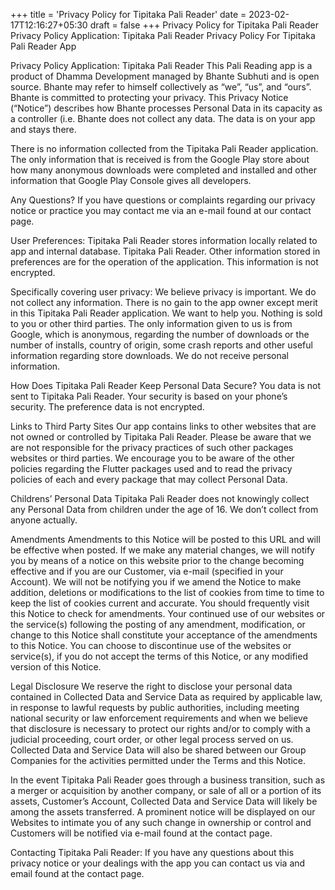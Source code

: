 +++
title = 'Privacy Policy for Tipitaka Pali Reader'
date = 2023-02-17T12:16:27+05:30
draft = false
+++
Privacy Policy for Tipitaka Pali Reader
Privacy Policy
Application: Tipitaka Pali Reader
Privacy Policy For Tipitaka Pali Reader App

Privacy Policy
Application: Tipitaka Pali Reader
This Pali Reading app is a product of Dhamma Development managed by Bhante Subhuti and is open source. Bhante may refer to himself collectively as “we”, “us”, and “ours”. Bhante is committed to protecting your privacy. This Privacy Notice (“Notice”) describes how Bhante processes Personal Data in its capacity as a controller (i.e. Bhante does not collect any data. The data is on your app and stays there.

There is no information collected from the Tipitaka Pali Reader application. The only information that is received is from the Google Play store about how many anonymous downloads were completed and installed and other information that Google Play Console gives all developers.

Any Questions?
If you have questions or complaints regarding our privacy notice or practice you may contact me via an e-mail found at our contact page.

User Preferences:
Tipitaka Pali Reader stores information locally related to app and internal database. Tipitaka Pali Reader. Other information stored in preferences are for the operation of the application. This information is not encrypted.

Specifically covering user privacy:
We believe privacy is important. We do not collect any information. There is no gain to the app owner except merit in this Tipitaka Pali Reader application. We want to help you. Nothing is sold to you or other third parties. The only information given to us is from Google, which is anonymous, regarding the number of downloads or the number of installs, country of origin, some crash reports and other useful information regarding store downloads. We do not receive personal information.

How Does Tipitaka Pali Reader Keep Personal Data Secure?
You data is not sent to Tipitaka Pali Reader. Your security is based on your phone’s security. The preference data is not encrypted.

Links to Third Party Sites
Our app contains links to other websites that are not owned or controlled by Tipitaka Pali Reader. Please be aware that we are not responsible for the privacy practices of such other packages websites or third parties. We encourage you to be aware of the other policies regarding the Flutter packages used and to read the privacy policies of each and every package that may collect Personal Data.

Childrens’ Personal Data
Tipitaka Pali Reader does not knowingly collect any Personal Data from children under the age of 16. We don’t collect from anyone actually.

Amendments
Amendments to this Notice will be posted to this URL and will be effective when posted. If we make any material changes, we will notify you by means of a notice on this website prior to the change becoming effective and if you are our Customer, via e-mail (specified in your Account). We will not be notifying you if we amend the Notice to make addition, deletions or modifications to the list of cookies from time to time to keep the list of cookies current and accurate. You should frequently visit this Notice to check for amendments. Your continued use of our websites or the service(s) following the posting of any amendment, modification, or change to this Notice shall constitute your acceptance of the amendments to this Notice. You can choose to discontinue use of the websites or service(s), if you do not accept the terms of this Notice, or any modified version of this Notice.

Legal Disclosure
We reserve the right to disclose your personal data contained in Collected Data and Service Data as required by applicable law, in response to lawful requests by public authorities, including meeting national security or law enforcement requirements and when we believe that disclosure is necessary to protect our rights and/or to comply with a judicial proceeding, court order, or other legal process served on us. Collected Data and Service Data will also be shared between our Group Companies for the activities permitted under the Terms and this Notice.

In the event Tipitaka Pali Reader goes through a business transition, such as a merger or acquisition by another company, or sale of all or a portion of its assets, Customer’s Account, Collected Data and Service Data will likely be among the assets transferred. A prominent notice will be displayed on our Websites to intimate you of any such change in ownership or control and Customers will be notified via e-mail found at the contact page.

Contacting Tipitaka Pali Reader:
If you have any questions about this privacy notice or your dealings with the app you can contact us via and email found at the contact page.